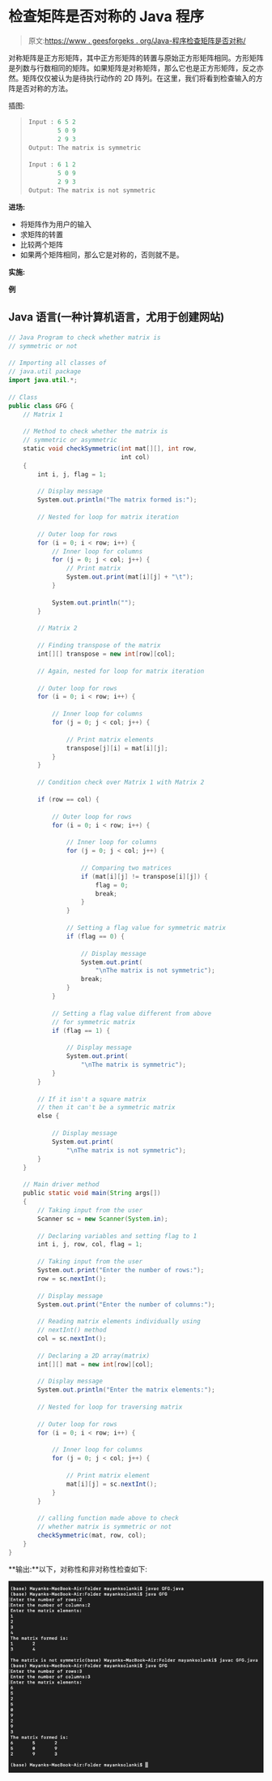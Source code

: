 # 检查矩阵是否对称的 Java 程序

> 原文:[https://www . geesforgeks . org/Java-程序检查矩阵是否对称/](https://www.geeksforgeeks.org/java-program-to-check-whether-a-matrix-is-symmetric-or-not/)

对称矩阵是正方形矩阵，其中正方形矩阵的转置与原始正方形矩阵相同。方形矩阵是列数与行数相同的矩阵。如果矩阵是对称矩阵，那么它也是正方形矩阵，反之亦然。矩阵仅仅被认为是待执行动作的 2D 阵列。在这里，我们将看到检查输入的方阵是否对称的方法。

插图:

> ```java
> Input : 6 5 2
>         5 0 9
>         2 9 3
> Output: The matrix is symmetric
> 
> Input : 6 1 2
>         5 0 9
>         2 9 3
> Output: The matrix is not symmetric
> ```

**进场:**

*   将矩阵作为用户的输入
*   求矩阵的转置
*   比较两个矩阵
*   如果两个矩阵相同，那么它是对称的，否则就不是。

**实施:**

**例**

## Java 语言(一种计算机语言，尤用于创建网站)

```java
// Java Program to check whether matrix is
// symmetric or not

// Importing all classes of
// java.util package
import java.util.*;

// Class
public class GFG {
    // Matrix 1

    // Method to check whether the matrix is
    // symmetric or asymmetric
    static void checkSymmetric(int mat[][], int row,
                               int col)
    {
        int i, j, flag = 1;

        // Display message
        System.out.println("The matrix formed is:");

        // Nested for loop for matrix iteration

        // Outer loop for rows
        for (i = 0; i < row; i++) {
            // Inner loop for columns
            for (j = 0; j < col; j++) {
                // Print matrix
                System.out.print(mat[i][j] + "\t");
            }

            System.out.println("");
        }

        // Matrix 2

        // Finding transpose of the matrix
        int[][] transpose = new int[row][col];

        // Again, nested for loop for matrix iteration

        // Outer loop for rows
        for (i = 0; i < row; i++) {

            // Inner loop for columns
            for (j = 0; j < col; j++) {

                // Print matrix elements
                transpose[j][i] = mat[i][j];
            }
        }

        // Condition check over Matrix 1 with Matrix 2

        if (row == col) {

            // Outer loop for rows
            for (i = 0; i < row; i++) {

                // Inner loop for columns
                for (j = 0; j < col; j++) {

                    // Comparing two matrices
                    if (mat[i][j] != transpose[i][j]) {
                        flag = 0;
                        break;
                    }
                }

                // Setting a flag value for symmetric matrix
                if (flag == 0) {

                    // Display message
                    System.out.print(
                        "\nThe matrix is not symmetric");
                    break;
                }
            }

            // Setting a flag value different from above
            // for symmetric matrix
            if (flag == 1) {

                // Display message
                System.out.print(
                    "\nThe matrix is symmetric");
            }
        }

        // If it isn't a square matrix
        // then it can't be a symmetric matrix
        else {

            // Display message
            System.out.print(
                "\nThe matrix is not symmetric");
        }
    }

    // Main driver method
    public static void main(String args[])
    {
        // Taking input from the user
        Scanner sc = new Scanner(System.in);

        // Declaring variables and setting flag to 1
        int i, j, row, col, flag = 1;

        // Taking input from the user
        System.out.print("Enter the number of rows:");
        row = sc.nextInt();

        // Display message
        System.out.print("Enter the number of columns:");

        // Reading matrix elements individually using
        // nextInt() method
        col = sc.nextInt();

        // Declaring a 2D array(matrix)
        int[][] mat = new int[row][col];

        // Display message
        System.out.println("Enter the matrix elements:");

        // Nested for loop for traversing matrix

        // Outer loop for rows
        for (i = 0; i < row; i++) {

            // Inner loop for columns
            for (j = 0; j < col; j++) {

                // Print matrix element
                mat[i][j] = sc.nextInt();
            }
        }

        // calling function made above to check
        // whether matrix is symmetric or not
        checkSymmetric(mat, row, col);
    }
}
```

**输出:**以下，对称性和非对称性检查如下:

![](img/15011e1dee9ea628f37f66886c41e5ca.png)